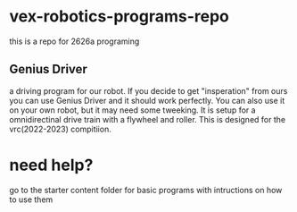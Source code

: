 # vex-robotics-programs-repo
this is a repo for 2626a programing
## Genius Driver
a driving program for our robot. If you decide to get "insperation" from ours you can use Genius Driver and it should work perfectly. You can also use it on your own robot, but it may need some tweeking. It is setup for a omnidirectinal drive train with a flywheel and roller. This is designed for the vrc(2022-2023) compitiion.
# need help?
 go to the starter content folder for basic programs with intructions on how to use them

